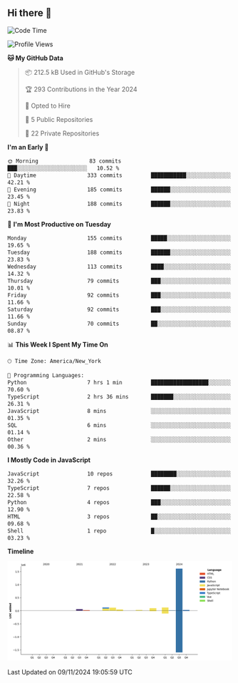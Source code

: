 ## Hi there 👋

<!--START_SECTION:waka-->
![Code Time](http://img.shields.io/badge/Code%20Time-99%20hrs%2049%20mins-blue)

![Profile Views](http://img.shields.io/badge/Profile%20Views-67-blue)

**🐱 My GitHub Data** 

> 📦 212.5 kB Used in GitHub's Storage 
 > 
> 🏆 293 Contributions in the Year 2024
 > 
> 💼 Opted to Hire
 > 
> 📜 5 Public Repositories 
 > 
> 🔑 22 Private Repositories 
 > 
**I'm an Early 🐤** 

```text
🌞 Morning                83 commits          ███░░░░░░░░░░░░░░░░░░░░░░   10.52 % 
🌆 Daytime                333 commits         ███████████░░░░░░░░░░░░░░   42.21 % 
🌃 Evening                185 commits         ██████░░░░░░░░░░░░░░░░░░░   23.45 % 
🌙 Night                  188 commits         ██████░░░░░░░░░░░░░░░░░░░   23.83 % 
```
📅 **I'm Most Productive on Tuesday** 

```text
Monday                   155 commits         █████░░░░░░░░░░░░░░░░░░░░   19.65 % 
Tuesday                  188 commits         ██████░░░░░░░░░░░░░░░░░░░   23.83 % 
Wednesday                113 commits         ████░░░░░░░░░░░░░░░░░░░░░   14.32 % 
Thursday                 79 commits          ███░░░░░░░░░░░░░░░░░░░░░░   10.01 % 
Friday                   92 commits          ███░░░░░░░░░░░░░░░░░░░░░░   11.66 % 
Saturday                 92 commits          ███░░░░░░░░░░░░░░░░░░░░░░   11.66 % 
Sunday                   70 commits          ██░░░░░░░░░░░░░░░░░░░░░░░   08.87 % 
```


📊 **This Week I Spent My Time On** 

```text
🕑︎ Time Zone: America/New_York

💬 Programming Languages: 
Python                   7 hrs 1 min         ██████████████████░░░░░░░   70.60 % 
TypeScript               2 hrs 36 mins       ███████░░░░░░░░░░░░░░░░░░   26.31 % 
JavaScript               8 mins              ░░░░░░░░░░░░░░░░░░░░░░░░░   01.35 % 
SQL                      6 mins              ░░░░░░░░░░░░░░░░░░░░░░░░░   01.14 % 
Other                    2 mins              ░░░░░░░░░░░░░░░░░░░░░░░░░   00.36 % 
```

**I Mostly Code in JavaScript** 

```text
JavaScript               10 repos            ████████░░░░░░░░░░░░░░░░░   32.26 % 
TypeScript               7 repos             ██████░░░░░░░░░░░░░░░░░░░   22.58 % 
Python                   4 repos             ███░░░░░░░░░░░░░░░░░░░░░░   12.90 % 
HTML                     3 repos             ██░░░░░░░░░░░░░░░░░░░░░░░   09.68 % 
Shell                    1 repo              █░░░░░░░░░░░░░░░░░░░░░░░░   03.23 % 
```



**Timeline**

![Lines of Code chart](https://raw.githubusercontent.com/dikshithvishnu/dikshithvishnu/main/assets/bar_graph.png)


 Last Updated on 09/11/2024 19:05:59 UTC
<!--END_SECTION:waka-->
